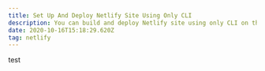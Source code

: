 ```yaml
---
title: Set Up And Deploy Netlify Site Using Only CLI
description: You can build and deploy Netlify site using only CLI on the local machine
date: 2020-10-16T15:18:29.620Z
tag: netlify
---
```

test